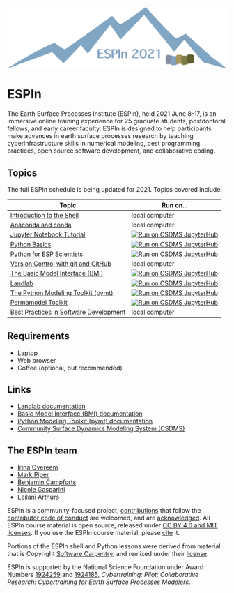 ![ESPIn logo](./media/ESPIn2021.png)

# ESPIn

The Earth Surface Processes Institute (ESPIn),
held 2021 June 8-17,
is an immersive online training experience
for 25 graduate students, postdoctoral fellows, and early career faculty.
ESPIn is designed to help participants make advances
in earth surface processes research
by teaching cyberinfrastructure skills in numerical modeling,
best programming practices, open source software development,
and collaborative coding.


## Topics

<!-- The full ESPIn schedule is [here][espin-schedule]. -->
The full ESPIn schedule is being updated for 2021.
Topics covered include:

| Topic | Run on...
| ----- | ---------
| [Introduction to the Shell][shell] | local computer
| [Anaconda and conda][conda] | local computer
| [Jupyter Notebook Tutorial][notebook] | [![Run on CSDMS JupyterHub][badge]][gp-notebook]
| [Python Basics][python] | [![Run on CSDMS JupyterHub][badge]][gp-python]
| [Python for ESP Scientists][python] | [![Run on CSDMS JupyterHub][badge]][gp-python]
| [Version Control with git and GitHub][git] | local computer
| [The Basic Model Interface (BMI)][bmi] | [![Run on CSDMS JupyterHub][badge]][gp-bmi]
| [Landlab][landlab] | [![Run on CSDMS JupyterHub][badge]][gp-landlab]
| [The Python Modeling Toolkit (pymt)][pymt] | [![Run on CSDMS JupyterHub][badge]][gp-pymt]
| [Permamodel Toolkit][permamodel] | [![Run on CSDMS JupyterHub][badge]][gp-permamodel]
| [Best Practices in Software Development][best-practices] | local computer


## Requirements

* Laptop
* Web browser
* Coffee (optional, but recommended)


## Links

* [Landlab documentation](https://landlab.readthedocs.io/en/v2_dev/)
* [Basic Model Interface (BMI) documentation](http://bmi.readthedocs.io)
* [Python Modeling Toolkit (pymt) documentation](http://pymt.readthedocs.io)
* [Community Surface Dynamics Modeling System (CSDMS)](http://csdms.colorado.edu)


## The ESPIn team

* [Irina Overeem](https://www.colorado.edu/geologicalsciences/irina-overeem)
* [Mark Piper](https://instaar.colorado.edu/people/mark-piper/)
* [Benjamin Campforts](https://instaar.colorado.edu/people/benjamin-campforts/)
* [Nicole Gasparini](https://sse.tulane.edu/eens/faculty/gasparini)
* [Leilani Arthurs](https://www.colorado.edu/geologicalsciences/leilani-arthurs)


ESPIn is a community-focused project;
[contributions](./CONTRIBUTING.rst) that follow
the [contributor code of conduct](./CODE-OF-CONDUCT.rst) are welcomed,
and are [acknowledged](./AUTHORS.rst).
All ESPIn course material is open source,
released under [CC BY 4.0 and MIT licenses](./LICENSE.md).
If you use the ESPIn course material,
please [cite](./CITATION.rst) it.

Portions of the ESPIn shell and Python lessons were derived
from material that is Copyright
[Software Carpentry](http://software-carpentry.org),
and remixed under their [license][swc-license].

ESPIn is supported by the National Science Foundation
under Award Numbers
[1924259](https://www.nsf.gov/awardsearch/showAward?AWD_ID=1924259) and
[1924185](https://www.nsf.gov/awardsearch/showAward?AWD_ID=1924185),
*Cybertraining: Pilot: Collaborative Research:
Cybertraining for Earth Surface Processes Modelers*.


<!-- Links -->

[espin-schedule]: https://docs.google.com/document/d/1bSZgtlyyylG9OgPExBG6n2QR4Fhl5SNR_5hXbrfYUSg/edit#heading=h.mg7jb2qru7hf
[badge]: https://img.shields.io/badge/CSDMS-JupyterHub-orange.svg
[shell]: ./lessons/shell/index.md
[conda]: ./lessons/conda/index.md
[notebook]: ./lessons/jupyter/general_jupyter_notebook_tutorial.ipynb
[gp-notebook]: https://csdms.rc.colorado.edu/hub/user-redirect/git-pull?repo=https%3A%2F%2Fgithub.com%2Fcsdms%2Fespin&urlpath=tree%2Fespin%2Flessons%2Fjupyter%2Findex.ipynb&branch=main
[python]: ./lessons/python/index.ipynb
[gp-python]: https://csdms.rc.colorado.edu/hub/user-redirect/git-pull?repo=https%3A%2F%2Fgithub.com%2Fcsdms%2Fespin&urlpath=tree%2Fespin%2Flessons%2Fpython%2Findex.ipynb&branch=main
[git]: ./lessons/git/index.md
[bmi]: ./lessons/bmi/index.ipynb
[gp-bmi]: https://csdms.rc.colorado.edu/hub/user-redirect/git-pull?repo=https%3A%2F%2Fgithub.com%2Fcsdms%2Fespin&urlpath=tree%2Fespin%2Flessons%2Fbmi%2Findex.ipynb&branch=main
[landlab]: ./lessons/landlab/index.ipynb
[gp-landlab]: https://csdms.rc.colorado.edu/hub/user-redirect/git-pull?repo=https%3A%2F%2Fgithub.com%2Fcsdms%2Fespin&urlpath=tree%2Fespin%2Flessons%2Flandlab%2Findex.ipynb&branch=main
[pymt]: ./lessons/pymt/index.ipynb
[gp-pymt]: https://csdms.rc.colorado.edu/hub/user-redirect/git-pull?repo=https%3A%2F%2Fgithub.com%2Fcsdms%2Fespin&urlpath=tree%2Fespin%2Flessons%2Fpymt%2Findex.ipynb&branch=main
[permamodel]: ./lessons/permamodel
[gp-permamodel]: https://csdms.rc.colorado.edu/hub/user-redirect/git-pull?repo=https%3A%2F%2Fgithub.com%2Fcsdms%2Fespin&urlpath=tree%2Fespin%2Flessons%2Fpermamodel&branch=main
[best-practices]: ./lessons/best-practices/index.md
[swc-license]: https://github.com/swcarpentry/python-novice-inflammation/blob/gh-pages/LICENSE.md
